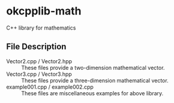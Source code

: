 # okcpplib-math
C++ library for mathematics
## File Description
<dl>
<dt>Vector2.cpp / Vector2.hpp</dt>
<dd>These files provide a two-dimension mathematical vector.</dd>
<dt>Vector3.cpp / Vector3.hpp</dt>
<dd>These files provide a three-dimension mathematical vector.</dd>
<dt>example001.cpp / example002.cpp</dt>
<dd>These files are miscellaneous examples for above library.</dd>
</dl>
